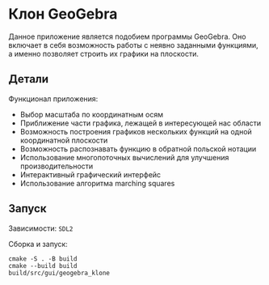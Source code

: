 # Клон GeoGebra

Данное приложение является подобием программы GeoGebra. Оно включает в себя возможность работы с неявно заданными функциями, а именно позволяет строить их графики на плоскости.


## Детали

Функционал приложения:
- Выбор масштаба по координатным осям 
- Приближение части графика, лежащей в интересующей нас области 
- Возможность построения графиков нескольких функций на одной координатной плоскости
- Возможность распознавать функцию в обратной польской нотации
- Использование многопоточных вычислений для улучшения производительности
- Интерактивный графический интерфейс
- Использование алгоритма marching squares

## Запуск

Зависимости: `SDL2`

Сборка и запуск:
```shell
cmake -S . -B build
cmake --build build
build/src/gui/geogebra_klone
```
